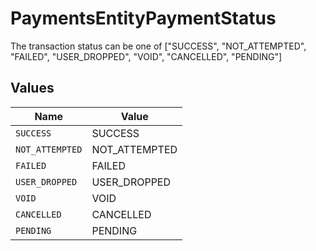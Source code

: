 # PaymentsEntityPaymentStatus

The transaction status can be one of  ["SUCCESS", "NOT_ATTEMPTED", "FAILED", "USER_DROPPED", "VOID", "CANCELLED", "PENDING"]


## Values

| Name            | Value           |
| --------------- | --------------- |
| `SUCCESS`       | SUCCESS         |
| `NOT_ATTEMPTED` | NOT_ATTEMPTED   |
| `FAILED`        | FAILED          |
| `USER_DROPPED`  | USER_DROPPED    |
| `VOID`          | VOID            |
| `CANCELLED`     | CANCELLED       |
| `PENDING`       | PENDING         |